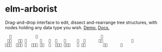 # elm-arborist

Drag-and-drop interface to edit, dissect and-rearrange tree structures, with nodes holding any data type you wish. [Demo.](http://elm-arborist.peterszerzo.com) [Docs.](http://package.elm-lang.org/packages/peterszerzo/elm-arborist/latest)

```
  🌲           🌲                             🌲          
 🌲🌲   🌲🌲 🌲      🌲   🌲  🌲   🌲     🌲  🌲      🌲🌲             🌲    
🌲🌲🌲  🌲🌲🌲 🌲  🌲🌲🌲 🌲🌲  🌲  🌲🌲🌲 🌲🌲🌲   🌲 🌲🌲        🌲🌲      🌲   
```